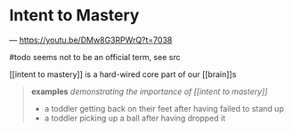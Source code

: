 # Intent to Mastery

&mdash; <https://youtu.be/DMw8G3RPWrQ?t=7038>

#todo seems not to be an official term, see src

[[intent to mastery]] is a hard-wired core part of our [[brain]]s

> **examples** _demonstrating the importance of [[intent to mastery]]_
>
> - a toddler getting back on their feet after having failed to stand up
> - a toddler picking up a ball after having dropped it
